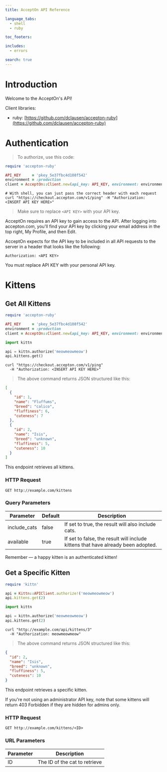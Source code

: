 ```yaml
---
title: AcceptOn API Reference

language_tabs:
  - shell
  - ruby

toc_footers:

includes:
  - errors

search: true
---
```


# Introduction

Welcome to the AcceptOn's API!

Client libraries:


* ruby: [https://github.com/dclausen/accepton-ruby](https://github.com/dclausen/accepton-ruby)

# Authentication

> To authorize, use this code:

```ruby
require 'accepton-ruby'

API_KEY     = 'pkey_5e37fbc4d108f542'
environment = :production
client = AcceptOn::Client.new(api_key: API_KEY, environment: environment)
```

```shell
# With shell, you can just pass the correct header with each request
curl "https://checkout.accepton.com/v1/ping" -H "Authorization: <INSERT API KEY HERE>"
```

> Make sure to replace `<API KEY>` with your API key.

AcceptOn requires an API key to gain access to the API. After logging into accepton.com, you'll find your API key by clicking your email address in the top right, My Profile, and then Edit.

AcceptOn expects for the API key to be included in all API requests to the server in a header that looks like the following:

`Authorization: <API KEY>`

<aside class="notice">
You must replace API KEY with your personal API key.
</aside>

# Kittens

## Get All Kittens

```ruby
require 'accepton-ruby'

API_KEY     = 'pkey_5e37fbc4d108f542'
environment = :production
client = AcceptOn::Client.new(api_key: API_KEY, environment: environment)
```

```python
import kittn

api = kittn.authorize('meowmeowmeow')
api.kittens.get()
```

```shell
curl "https://checkout.accepton.com/v1/ping"
  -H "Authorization: <INSERT API KEY HERE>"
```

> The above command returns JSON structured like this:

```json
[
  {
    "id": 1,
    "name": "Fluffums",
    "breed": "calico",
    "fluffiness": 6,
    "cuteness": 7
  },
  {
    "id": 2,
    "name": "Isis",
    "breed": "unknown",
    "fluffiness": 5,
    "cuteness": 10
  }
]
```

This endpoint retrieves all kittens.

### HTTP Request

`GET http://example.com/kittens`

### Query Parameters

Parameter | Default | Description
--------- | ------- | -----------
include_cats | false | If set to true, the result will also include cats.
available | true | If set to false, the result will include kittens that have already been adopted.

<aside class="success">
Remember — a happy kitten is an authenticated kitten!
</aside>

## Get a Specific Kitten

```ruby
require 'kittn'

api = Kittn::APIClient.authorize!('meowmeowmeow')
api.kittens.get(2)
```

```python
import kittn

api = kittn.authorize('meowmeowmeow')
api.kittens.get(2)
```

```shell
curl "http://example.com/api/kittens/3"
  -H "Authorization: meowmeowmeow"
```

> The above command returns JSON structured like this:

```json
{
  "id": 2,
  "name": "Isis",
  "breed": "unknown",
  "fluffiness": 5,
  "cuteness": 10
}
```

This endpoint retrieves a specific kitten.

<aside class="warning">If you're not using an administrator API key, note that some kittens will return 403 Forbidden if they are hidden for admins only.</aside>

### HTTP Request

`GET http://example.com/kittens/<ID>`

### URL Parameters

Parameter | Description
--------- | -----------
ID | The ID of the cat to retrieve

